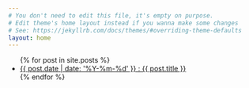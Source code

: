 ```yaml
---
# You don't need to edit this file, it's empty on purpose.
# Edit theme's home layout instead if you wanna make some changes
# See: https://jekyllrb.com/docs/themes/#overriding-theme-defaults
layout: home
---
```


<ul>
  {% for post in site.posts %}
    <li>
      <a href="{{ post.url }}">{{ post.date | date: '%Y-%m-%d' }} : {{ post.title }}</a>
    </li>
  {% endfor %}
</ul>
